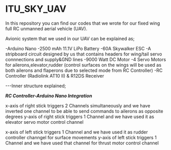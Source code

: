# ITU_SKY_UAV

In this repository you can find our codes that we wrote for our fixed wing full RC unmanned aerial vehicle (UAV).

Avionic system that we used in our UAV can be explained as;

-Arduino Nano
-2500 mAh 11.1V LiPo Battery
-60A Skywalker ESC
-A stripboard circuit designed by us that contains headers for wing/tail servo connnections and supply&GND lines
-9000 Watt DC Motor
-4 Servo Motors for ailerons,elevator,rudder (control surfaces on the wings will be used as both ailerons and flaperons due to selected mode from RC Controller)
-RC Controller (Radiolink AT10 II) & R12DS Receiver

---Inner structure explained;

***RC Controller-Arduino Nano Integration***

x-axis of right stick triggers 2 Channels simultaneously and we have inverted one channel to be able to send commands to ailerons as opposite degrees
y-axis of right stick triggers 1 Channel and we have used it as elevator servo motor control channel

x-axis of left stick triggers 1 Channel and we have used it as rudder controller channgel for surface movements
y-axis of left stick triggers 1 Channel and we have used that channel for thrust motor control channel

